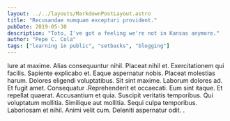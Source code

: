 ```yaml
---
layout: ../../layouts/MarkdownPostLayout.astro
title: "Recusandae numquam excepturi provident."
pubDate: 2019-05-30
description: "Toto, I've got a feeling we're not in Kansas anymore."
author: "Pepe C. Cola"
tags: ["learning in public", "setbacks", "blogging"]
---
```


Iure at maxime. Alias consequuntur nihil. Placeat nihil et. Exercitationem qui facilis. Sapiente explicabo et. Eaque aspernatur nobis. Placeat molestias harum. Dolores eligendi voluptatibus. Sit sint maxime. Laborum dolores ad. Et fugit amet. Consequatur .Reprehenderit et occaecati. Eum sint itaque. Et repellat quaerat. Accusantium et quia. Suscipit veritatis temporibus. Qui voluptatum mollitia. Similique aut mollitia. Sequi culpa temporibus. Laboriosam et nihil. Animi velit cum. Deleniti aspernatur odit. .

